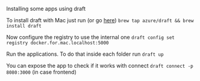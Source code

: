 
Installing some apps using draft

To install draft with Mac just run (or go [here](https://github.com/Azure/draft/releases))
`brew tap azure/draft && brew install draft`

Now configure the registry to use the internal one
`draft config set registry docker.for.mac.localhost:5000`

Run the applications. To do that inside each folder run
`draft up`

You can expose the app to check if it works with connect
`draft connect -p 8080:3000` (in case frontend)